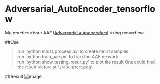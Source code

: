 # Adversarial_AutoEncoder_tensorflow
My practice about AAE ([Adversarial Autoencoders](https://arxiv.org/abs/1511.05644)) using tensorflow.<br>

##Use
> run 'python mnist_process.py' to create mnist samples<br>
> run 'python train_aae.py' to train the AAE network<br>
> run 'python show_testing_result.py' to plot the result
> One could find the result picture at './result/test.png'

##Result
![image](http://github.com/hhappy06/Adversarial_AutoEncoder_tensorflow/raw/master/result/test.png)